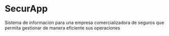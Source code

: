 # SecurApp
Sistema de información para una empresa comercializadora de seguros que permita gestionar de manera eficiente sus operaciones 
